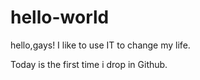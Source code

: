# hello-world

hello,gays!
I like to use IT to change my life.

Today is the first time i drop in Github.
